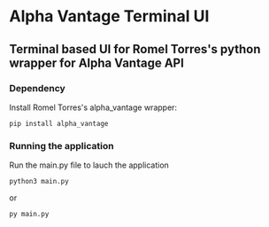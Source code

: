 # Alpha Vantage Terminal UI
## Terminal based UI for Romel Torres's python wrapper for Alpha Vantage API

### Dependency
Install Romel Torres's alpha_vantage wrapper:
```shell
pip install alpha_vantage
```
### Running the application
Run the main.py file to lauch the application
```shell
python3 main.py
```
or
```shell
py main.py
```
